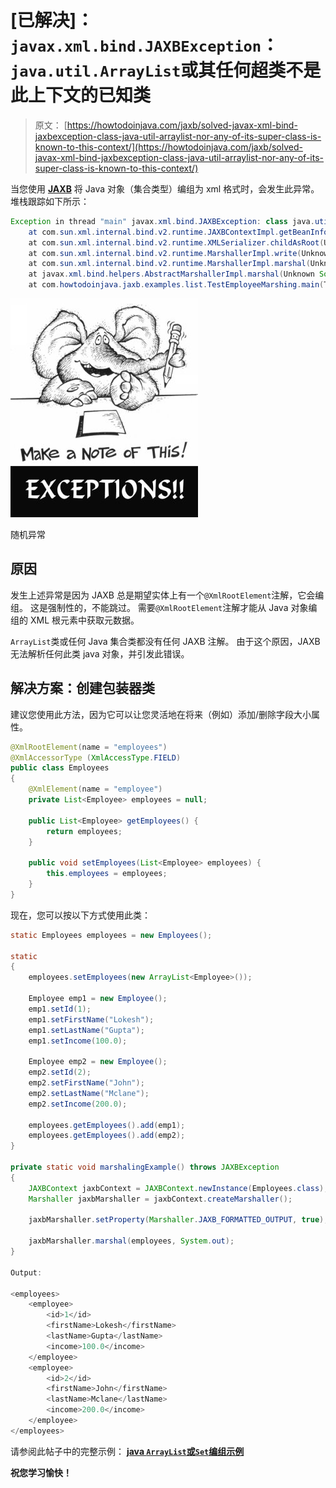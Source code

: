 # [已解决]：`javax.xml.bind.JAXBException`：`java.util.ArrayList`或其任何超类不是此上下文的已知类

> 原文： [https://howtodoinjava.com/jaxb/solved-javax-xml-bind-jaxbexception-class-java-util-arraylist-nor-any-of-its-super-class-is-known-to-this-context/](https://howtodoinjava.com/jaxb/solved-javax-xml-bind-jaxbexception-class-java-util-arraylist-nor-any-of-its-super-class-is-known-to-this-context/)

当您使用 [**JAXB**](//howtodoinjava.com/category/frameworks/jaxb/ "JAXB tutorials") 将 Java 对象（集合类型）编组为 xml 格式时，会发生此异常。 堆栈跟踪如下所示：

```java
Exception in thread "main" javax.xml.bind.JAXBException: class java.util.ArrayList nor any of its super class is known to this context.
	at com.sun.xml.internal.bind.v2.runtime.JAXBContextImpl.getBeanInfo(Unknown Source)
	at com.sun.xml.internal.bind.v2.runtime.XMLSerializer.childAsRoot(Unknown Source)
	at com.sun.xml.internal.bind.v2.runtime.MarshallerImpl.write(Unknown Source)
	at com.sun.xml.internal.bind.v2.runtime.MarshallerImpl.marshal(Unknown Source)
	at javax.xml.bind.helpers.AbstractMarshallerImpl.marshal(Unknown Source)
	at com.howtodoinjava.jaxb.examples.list.TestEmployeeMarshing.main(TestEmployeeMarshing.java:58)

```

![Random exceptions](img/bfcee52d8f51b09dd5024f261008e635.png)

随机异常



## 原因

发生上述异常是因为 JAXB 总是期望实体上有一个`@XmlRootElement`注解，它会编组。 这是强制性的，不能跳过。 需要`@XmlRootElement`注解才能从 Java 对象编组的 XML 根元素中获取元数据。

`ArrayList`类或任何 Java 集合类都没有任何 JAXB 注解。 由于这个原因，JAXB 无法解析任何此类 java 对象，并引发此错误。

## 解决方案：创建包装器类

建议您使用此方法，因为它可以让您灵活地在将来（例如）添加/删除字段大小属性。

```java
@XmlRootElement(name = "employees")
@XmlAccessorType (XmlAccessType.FIELD)
public class Employees 
{
	@XmlElement(name = "employee")
	private List<Employee> employees = null;

	public List<Employee> getEmployees() {
		return employees;
	}

	public void setEmployees(List<Employee> employees) {
		this.employees = employees;
	}
}

```

现在，您可以按以下方式使用此类：

```java
static Employees employees = new Employees();

static 
{
	employees.setEmployees(new ArrayList<Employee>());

	Employee emp1 = new Employee();
	emp1.setId(1);
	emp1.setFirstName("Lokesh");
	emp1.setLastName("Gupta");
	emp1.setIncome(100.0);

	Employee emp2 = new Employee();
	emp2.setId(2);
	emp2.setFirstName("John");
	emp2.setLastName("Mclane");
	emp2.setIncome(200.0);

	employees.getEmployees().add(emp1);
	employees.getEmployees().add(emp2);
}

private static void marshalingExample() throws JAXBException
{
	JAXBContext jaxbContext = JAXBContext.newInstance(Employees.class);
	Marshaller jaxbMarshaller = jaxbContext.createMarshaller();

	jaxbMarshaller.setProperty(Marshaller.JAXB_FORMATTED_OUTPUT, true);

	jaxbMarshaller.marshal(employees, System.out);
}

Output:

<employees>
    <employee>
        <id>1</id>
        <firstName>Lokesh</firstName>
        <lastName>Gupta</lastName>
        <income>100.0</income>
    </employee>
    <employee>
        <id>2</id>
        <firstName>John</firstName>
        <lastName>Mclane</lastName>
        <income>200.0</income>
    </employee>
</employees>

```

请参阅此帖子中的完整示例： [**java `ArrayList`或`Set`编组示例**](//howtodoinjava.com/jaxb/jaxb-exmaple-marshalling-and-unmarshalling-list-or-set-of-objects/ "JAXB exmaple: Marshalling and Unmarshalling list or set of objects")

**祝您学习愉快！**